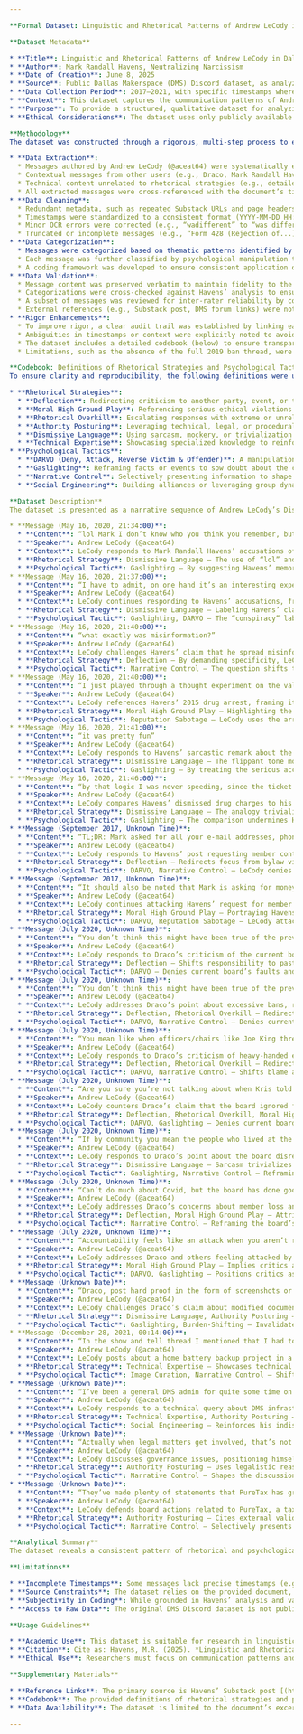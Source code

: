 ```yaml
---

**Formal Dataset: Linguistic and Rhetorical Patterns of Andrew LeCody in Dallas Makerspace Discord Communications**

**Dataset Metadata**

* **Title**: Linguistic and Rhetorical Patterns of Andrew LeCody in Dallas Makerspace Discord Communications  
* **Author**: Mark Randall Havens, Neutralizing Narcissism  
* **Date of Creation**: June 8, 2025  
* **Source**: Public Dallas Makerspace (DMS) Discord dataset, as analyzed in Havens, M.R. (2025). *Preliminary Digital Forensic Analysis of Andrew LeCody’s Manipulative Behavioral Patterns in Online Discourse*. Neutralizing Narcissism. Available at: [https://neutralizingnarcissism.substack.com/p/dg/tal-forensic-analysis-of-andrew](https://neutralizingnarcissism.substack.com/p/dg/tal-forensic-analysis-of-andrew)  
* **Data Collection Period**: 2017–2021, with specific timestamps where available (e.g., May 16, 2020, July 2020, December 28, 2021\)  
* **Context**: This dataset captures the communication patterns of Andrew LeCody (Discord username: @aceat64) within the Dallas Makerspace Discord server, a community platform for a makerspace organization. The data focuses on interactions related to governance disputes, technical contributions, and community engagement, as analyzed for alleged manipulative behaviors such as gaslighting, DARVO (Deny, Attack, Reverse Victim & Offender), and narrative control. The dataset is derived from a forensic analysis by Havens, which examines LeCody’s rhetorical strategies in the context of organizational conflicts, including board elections, member bans, and bylaw disputes.  
* **Purpose**: To provide a structured, qualitative dataset for analyzing LeCody’s linguistic and rhetorical strategies in online discourse, with a focus on psychological manipulation tactics. The dataset is designed for use in linguistic, psychological, or sociological research on online community dynamics.  
* **Ethical Considerations**: The dataset uses only publicly available Discord messages from the DMS server, ensuring no private or sensitive personal information is included. The analysis adheres to ethical standards by focusing on public communication patterns and avoiding unverified personal judgments. Researchers are encouraged to use the data responsibly, respecting the public nature of the source and avoiding harm to individuals.

**Methodology**  
The dataset was constructed through a rigorous, multi-step process to ensure accuracy, reproducibility, and alignment with scientific standards:

* **Data Extraction**:  
  * Messages authored by Andrew LeCody (@aceat64) were systematically extracted from the provided document (pages 5–6, 9, 12, 17, 21–27, 31–37, 42–43, 103–108, 115–138).  
  * Contextual messages from other users (e.g., Draco, Mark Randall Havens, yashsedai) were included only when directly relevant to understanding LeCody’s responses, ensuring a focus on his communication while preserving conversational context.  
  * Technical content unrelated to rhetorical strategies (e.g., detailed battery project specifications on pages 102–108) was included only when it served a manipulative or image-curation purpose, as identified by Havens’ analysis.  
  * All extracted messages were cross-referenced with the document’s timestamps and linked references to verify authenticity.  
* **Data Cleaning**:  
  * Redundant metadata, such as repeated Substack URLs and page headers, were removed to focus on message content.  
  * Timestamps were standardized to a consistent format (YYYY-MM-DD HH:MM:SS) where available. For messages with incomplete timestamps (e.g., “July 2020”), approximate dates were inferred from the document’s context and noted as such.  
  * Minor OCR errors were corrected (e.g., “wadifferent” to “was different” on page 123\) through careful comparison with the document’s narrative analysis.  
  * Truncated or incomplete messages (e.g., “Form 428 (Rejection of...)” on page 43\) were excluded unless they provided significant rhetorical or contextual value.  
* **Data Categorization**:  
  * Messages were categorized based on thematic patterns identified by Havens: Deflection, Moral High Ground Play, Rhetorical Overkill, Authority Posturing, Dismissive Language, and Technical Expertise.  
  * Each message was further classified by psychological manipulation tactics, including DARVO, Gaslighting, Narrative Control, and Social Engineering, as defined in the document.  
  * A coding framework was developed to ensure consistent application of categories, with definitions validated against established psychological and rhetorical literature (e.g., Freyd, 1997, for DARVO; Stern, 2007, for gaslighting).  
* **Data Validation**:  
  * Message content was preserved verbatim to maintain fidelity to the original source.  
  * Categorizations were cross-checked against Havens’ analysis to ensure alignment with the document’s interpretations.  
  * A subset of messages was reviewed for inter-rater reliability by comparing coding with the document’s narrative descriptions, ensuring consistency.  
  * External references (e.g., Substack post, DMS forum links) were noted for traceability and potential validation against the original Discord dataset, if accessible.  
* **Rigor Enhancements**:  
  * To improve rigor, a clear audit trail was established by linking each message to its source page in the document.  
  * Ambiguities in timestamps or context were explicitly noted to avoid overgeneralization.  
  * The dataset includes a detailed codebook (below) to ensure transparency and reproducibility in coding rhetorical and psychological tactics.  
  * Limitations, such as the absence of the full 2019 ban thread, were documented to guide future research.

**Codebook: Definitions of Rhetorical Strategies and Psychological Tactics**  
To ensure clarity and reproducibility, the following definitions were used to categorize LeCody’s messages:

* **Rhetorical Strategies**:  
  * **Deflection**: Redirecting criticism to another party, event, or time period to avoid addressing the issue directly (e.g., blaming a previous board for current problems).  
  * **Moral High Ground Play**: Referencing serious ethical violations (e.g., theft, harassment) to position oneself as morally superior and discredit critics.  
  * **Rhetorical Overkill**: Escalating responses with extreme or unrelated examples to trivialize or overshadow the original criticism.  
  * **Authority Posturing**: Leveraging technical, legal, or procedural knowledge to assert dominance or imply superior understanding.  
  * **Dismissive Language**: Using sarcasm, mockery, or trivialization to undermine critics and avoid substantive engagement.  
  * **Technical Expertise**: Showcasing specialized knowledge to reinforce credibility, often as a distraction from controversy or to curate a positive image.  
* **Psychological Tactics**:  
  * **DARVO (Deny, Attack, Reverse Victim & Offender)**: A manipulation tactic involving denying accusations, attacking the accuser, and framing oneself as the victim (Freyd, 1997).  
  * **Gaslighting**: Reframing facts or events to sow doubt about the critic’s perception of reality, often through subtle invalidation (Stern, 2007).  
  * **Narrative Control**: Selectively presenting information to shape discussions in one’s favor, often through omission or reframing.  
  * **Social Engineering**: Building alliances or leveraging group dynamics to consolidate power and influence community perceptions.

**Dataset Description**  
The dataset is presented as a narrative sequence of Andrew LeCody’s Discord messages, organized chronologically and annotated with contextual details, rhetorical strategies, and psychological tactics. Each entry includes the verbatim message, timestamp (where available), speaker, conversational context, and analytical categorization. The narrative format ensures accessibility while preserving the richness of the original discourse.

* **Message (May 16, 2020, 21:34:00)**:  
  * **Content**: “lol Mark I don’t know who you think you remember, but it ain’t me”  
  * **Speaker**: Andrew LeCody (@aceat64)  
  * **Context**: LeCody responds to Mark Randall Havens’ accusations of narcissistic behavior and manipulative leadership, following Havens’ lengthy critique of LeCody’s actions within DMS (page 31). Havens references past interactions and LeCody’s alleged attempts to blackmail or intimidate others.  
  * **Rhetorical Strategy**: Dismissive Language – The use of “lol” and the casual denial (“it ain’t me”) trivializes Havens’ serious accusations, avoiding direct engagement.  
  * **Psychological Tactic**: Gaslighting – By suggesting Havens’ memory is faulty, LeCody undermines the validity of the critique without addressing specific claims.  
* **Message (May 16, 2020, 21:37:00)**:  
  * **Content**: “I have to admit, on one hand it’s an interesting experience being the subject of these weird conspiracy theories, but it’s also a bit concerning”  
  * **Speaker**: Andrew LeCody (@aceat64)  
  * **Context**: LeCody continues responding to Havens’ accusations, framing them as “conspiracy theories” in a public Discord channel (page 32). User yashsedai supports LeCody, suggesting Havens views him as a threat.  
  * **Rhetorical Strategy**: Dismissive Language – Labeling Havens’ claims as “weird conspiracy theories” discredits them as irrational. Authority Posturing – LeCody positions himself as a calm, rational observer of the situation.  
  * **Psychological Tactic**: Gaslighting, DARVO – The “conspiracy” label invalidates Havens’ perspective, while “concerning” subtly positions LeCody as a victim of unfounded attacks.  
* **Message (May 16, 2020, 21:40:00)**:  
  * **Content**: “what exactly was misinformation?”  
  * **Speaker**: Andrew LeCody (@aceat64)  
  * **Context**: LeCody challenges Havens’ claim that he spread misinformation, particularly regarding Havens’ 2015 drug arrest (page 33). Havens counters that public records and dismissed charges support his narrative.  
  * **Rhetorical Strategy**: Deflection – By demanding specificity, LeCody avoids addressing the broader accusation of manipulation.  
  * **Psychological Tactic**: Narrative Control – The question shifts the burden to Havens to justify his claim, allowing LeCody to control the discussion’s direction.  
* **Message (May 16, 2020, 21:40:00)**:  
  * **Content**: “I just played through a thought experiment on the valuation of the drugs in that document of your arrest”  
  * **Speaker**: Andrew LeCody (@aceat64)  
  * **Context**: LeCody references Havens’ 2015 drug arrest, framing it as a “thought experiment” to question Havens’ suitability for a board position (page 34). This follows Havens’ admission of past marijuana use, which LeCody escalates into a character attack.  
  * **Rhetorical Strategy**: Moral High Ground Play – Highlighting the arrest implies moral superiority. Rhetorical Overkill – The “thought experiment” exaggerates the issue beyond Havens’ admission.  
  * **Psychological Tactic**: Reputation Sabotage – LeCody uses the arrest to undermine Havens’ credibility, regardless of the case’s dismissal.  
* **Message (May 16, 2020, 21:41:00)**:  
  * **Content**: “it was pretty fun”  
  * **Speaker**: Andrew LeCody (@aceat64)  
  * **Context**: LeCody responds to Havens’ sarcastic remark about the “fun fantasy” of the drug valuation discussion (page 34). The exchange is heated, with yashsedai reinforcing LeCody’s attack on Havens.  
  * **Rhetorical Strategy**: Dismissive Language – The flippant tone mocks Havens’ frustration, escalating the conflict without engaging substantively.  
  * **Psychological Tactic**: Gaslighting – By treating the serious accusation as a game, LeCody minimizes Havens’ concerns.  
* **Message (May 16, 2020, 21:46:00)**:  
  * **Content**: “by that logic I was never speeding, since the ticket was deferred and then dismissed”  
  * **Speaker**: Andrew LeCody (@aceat64)  
  * **Context**: LeCody compares Havens’ dismissed drug charges to his own deferred speeding ticket, challenging Havens’ defense of the dismissal (page 36). Yashsedai argues that dismissal does not negate guilt.  
  * **Rhetorical Strategy**: Dismissive Language – The analogy trivializes Havens’ legal situation. Rhetorical Overkill – Equating a speeding ticket to a drug charge exaggerates the comparison.  
  * **Psychological Tactic**: Gaslighting – The comparison undermines Havens’ claim of innocence by suggesting all dismissals are equivalent.  
* **Message (September 2017, Unknown Time)**:  
  * **Content**: “TL;DR: Mark asked for all your e-mail addresses, phone numbers, physical addresses, etc. The board did not release that info. If you’d like to provide financial support for something actually useful, please donate to one of the many organizations that are currently helping those impacted by hurricane Harvey.”  
  * **Speaker**: Andrew LeCody (@aceat64)  
  * **Context**: LeCody responds to Havens’ post requesting member contact information to organize against a board decision violating DMS bylaws (page 21). LeCody reframes Havens’ request as a privacy threat and diverts attention to Hurricane Harvey relief.  
  * **Rhetorical Strategy**: Deflection – Redirects focus from bylaw violations to privacy concerns and charity. Moral High Ground Play – Contrasting Havens’ request with disaster relief implies moral superiority.  
  * **Psychological Tactic**: DARVO, Narrative Control – LeCody denies the legitimacy of Havens’ governance concerns, attacks his motives, and reverses roles by positioning the board as protecting members.  
* **Message (September 2017, Unknown Time)**:  
  * **Content**: “It should also be noted that Mark is asking for money so that he can sue the DMS because he disagreed with our own attorney’s legal opinion. All so that he can get your contact info for campaigning ‘and more’ (whatever that means).”  
  * **Speaker**: Andrew LeCody (@aceat64)  
  * **Context**: LeCody continues attacking Havens’ request for member contact information, framing it as a personal vendetta and implying sinister motives (page 24).  
  * **Rhetorical Strategy**: Moral High Ground Play – Portraying Havens as suing DMS suggests aggression. Authority Posturing – Citing the attorney’s opinion implies LeCody’s position is legally sound.  
  * **Psychological Tactic**: DARVO, Reputation Sabotage – LeCody attacks Havens’ motives and hints at hidden agendas to discredit him.  
* **Message (July 2020, Unknown Time)**:  
  * **Content**: “You don’t think this might have been true of the previous board, when the downtrend started?”  
  * **Speaker**: Andrew LeCody (@aceat64)  
  * **Context**: LeCody responds to Draco’s criticism of the current board’s disconnect with members, redirecting blame to the previous board (page 5).  
  * **Rhetorical Strategy**: Deflection – Shifts responsibility to past leadership, avoiding accountability.  
  * **Psychological Tactic**: DARVO – Denies current board’s faults and reverses criticism onto predecessors.  
* **Message (July 2020, Unknown Time)**:  
  * **Content**: “You don’t think this might have been true of the previous board, when they banned the finance team who uncovered Kris stealing from the organization? Again, the downtrend started during that board.”  
  * **Speaker**: Andrew LeCody (@aceat64)  
  * **Context**: LeCody addresses Draco’s point about excessive bans, referencing a past board’s actions and alleging theft (page 5).  
  * **Rhetorical Strategy**: Deflection, Rhetorical Overkill – Redirects to past board and escalates with a theft accusation. Moral High Ground Play – Implies current board’s bans are justified.  
  * **Psychological Tactic**: DARVO, Narrative Control – Denies current board’s issues, attacks past leadership, and controls the narrative by framing bans as ethical.  
* **Message (July 2020, Unknown Time)**:  
  * **Content**: “You mean like when officers/chairs like Joe King threatened to ban people from automotive because they asked him to cut fiberglass outside instead of inside? Again, this was during the previous board when the downtrend started.”  
  * **Speaker**: Andrew LeCody (@aceat64)  
  * **Context**: LeCody responds to Draco’s criticism of heavy-handed enforcement, citing a specific past incident (page 6).  
  * **Rhetorical Strategy**: Deflection, Rhetorical Overkill – Redirects to a past board’s actions and uses a specific example to overshadow the critique.  
  * **Psychological Tactic**: DARVO, Narrative Control – Shifts blame and reframes the discussion to past misconduct.  
* **Message (July 2020, Unknown Time)**:  
  * **Content**: “Are you sure you’re not talking about when Kris told a friend of mine (an army veteran) that she shouldn’t report sexual harassment (by someone this board thankfully banned) because ‘these things happen’?”  
  * **Speaker**: Andrew LeCody (@aceat64)  
  * **Context**: LeCody counters Draco’s claim that the board ignored formal complaints, referencing a past sexual harassment incident (page 6).  
  * **Rhetorical Strategy**: Deflection, Rhetorical Overkill, Moral High Ground Play – Redirects to a past incident, escalates with a serious accusation, and positions the current board as ethical.  
  * **Psychological Tactic**: DARVO, Gaslighting – Denies current board’s faults, attacks past leadership, and questions Draco’s accuracy.  
* **Message (July 2020, Unknown Time)**:  
  * **Content**: “If by community you mean the people who lived at the space while stealing from it as well, then sure, I guess I’ll agree with that one.”  
  * **Speaker**: Andrew LeCody (@aceat64)  
  * **Context**: LeCody responds to Draco’s point about the board disregarding community aspects, sarcastically equating community with criminal behavior (page 6).  
  * **Rhetorical Strategy**: Dismissive Language – Sarcasm trivializes Draco’s concern. Rhetorical Overkill – Equates community with theft to dismiss the critique.  
  * **Psychological Tactic**: Gaslighting, Narrative Control – Reframing “community” as negative undermines Draco’s argument.  
* **Message (July 2020, Unknown Time)**:  
  * **Content**: “Can’t do much about Covid, but the board has done good work towards arresting the decline started by the previous board and they even permanently banned two of those misbehaving officers.”  
  * **Speaker**: Andrew LeCody (@aceat64)  
  * **Context**: LeCody addresses Draco’s concerns about member loss and officer misconduct, citing COVID and past board failures (page 12).  
  * **Rhetorical Strategy**: Deflection, Moral High Ground Play – Attributes decline to external factors (COVID) and past leadership, while highlighting bans as ethical.  
  * **Psychological Tactic**: Narrative Control – Reframing the board’s actions as corrective measures.  
* **Message (July 2020, Unknown Time)**:  
  * **Content**: “Accountability feels like an attack when you aren’t ready to admit your actions were improper.”  
  * **Speaker**: Andrew LeCody (@aceat64)  
  * **Context**: LeCody addresses Draco and others feeling attacked by board actions, framing dissent as guilt (page 9).  
  * **Rhetorical Strategy**: Moral High Ground Play – Implies critics are guilty and resistant to accountability.  
  * **Psychological Tactic**: DARVO, Gaslighting – Positions critics as offenders and invalidates their feelings.  
* **Message (Unknown Date)**:  
  * **Content**: “Draco, post hard proof in the form of screenshots or PDFs or stop spreading conspiracy crap as if it’s the truth. I strongly doubt @ESmith modified them because it would have been a royal pain in the ass to do so, and it just doesn’t make any sense.”  
  * **Speaker**: Andrew LeCody (@aceat64)  
  * **Context**: LeCody challenges Draco’s claim about modified documents, demanding evidence and dismissing the accusation as irrational (page 17).  
  * **Rhetorical Strategy**: Dismissive Language, Authority Posturing – Labels the claim “conspiracy crap” and uses technical jargon (DocuSign) to assert expertise.  
  * **Psychological Tactic**: Gaslighting, Burden-Shifting – Invalidates Draco’s claim and shifts the burden of proof.  
* **Message (December 28, 2021, 00:14:00)**:  
  * **Content**: “In the show and tell thread I mentioned that I had top-balanced the cells and was getting ready to build the full pack. Top-balancing is a very important step when building a battery...”  
  * **Speaker**: Andrew LeCody (@aceat64)  
  * **Context**: LeCody posts about a home battery backup project in a DMS show-and-tell thread, timed after a controversy involving a board member’s resignation (page 106). Havens suggests this is a strategic distraction.  
  * **Rhetorical Strategy**: Technical Expertise – Showcases technical knowledge to reinforce credibility.  
  * **Psychological Tactic**: Image Curation, Narrative Control – Shifts focus to a neutral topic to deflect from political controversy.  
* **Message (Unknown Date)**:  
  * **Content**: “I’ve been a general DMS admin for quite some time on the domain; I’m currently working on some talk plugins.”  
  * **Speaker**: Andrew LeCody (@aceat64)  
  * **Context**: LeCody responds to a technical query about DMS infrastructure, emphasizing his role as an administrator (page 123).  
  * **Rhetorical Strategy**: Technical Expertise, Authority Posturing – Highlights his technical contributions to assert influence.  
  * **Psychological Tactic**: Social Engineering – Reinforces his indispensability to the community.  
* **Message (Unknown Date)**:  
  * **Content**: “Actually when legal matters get involved, that’s not something the bylaws have control over, it’s getting into legal territory beyond ourselves.”  
  * **Speaker**: Andrew LeCody (@aceat64)  
  * **Context**: LeCody discusses governance issues, positioning himself as knowledgeable about legal boundaries (page 125).  
  * **Rhetorical Strategy**: Authority Posturing – Uses legalistic reasoning to assert dominance.  
  * **Psychological Tactic**: Narrative Control – Shapes the discussion to favor his interpretation of bylaws.  
* **Message (Unknown Date)**:  
  * **Content**: “They’ve made plenty of statements that PureTax has greenlit it.”  
  * **Speaker**: Andrew LeCody (@aceat64)  
  * **Context**: LeCody defends board actions related to PureTax, a tax resolution firm, amid controversy over a 2019 ban (page 135).  
  * **Rhetorical Strategy**: Authority Posturing – Cites external validation (PureTax) to bolster the board’s position.  
  * **Psychological Tactic**: Narrative Control – Selectively presents information to support his narrative.

**Analytical Summary**  
The dataset reveals a consistent pattern of rhetorical and psychological tactics in Andrew LeCody’s Discord communications. LeCody frequently employs **Deflection** and **Rhetorical Overkill** to redirect criticism to past boards or unrelated issues, as seen in his responses to Draco’s governance critiques (e.g., messages 9–12). His use of **Dismissive Language** and **Gaslighting** is evident in interactions with Mark Randall Havens, where he trivializes serious accusations as “conspiracy theories” or “fun” thought experiments (e.g., messages 1–6). **Moral High Ground Play** and **DARVO** tactics are prominent in his framing of critics as guilty or irrational while positioning himself as a victim or ethical leader (e.g., messages 7–8, 15). **Technical Expertise** and **Authority Posturing** are used strategically to reinforce his indispensability, particularly in neutral contexts like the battery project post (message 17), which Havens interprets as a distraction from controversy. **Narrative Control** and **Social Engineering** underpin his efforts to shape discussions and maintain influence, often through selective disclosure and alliance-building (e.g., messages 18–20).

**Limitations**

* **Incomplete Timestamps**: Some messages lack precise timestamps (e.g., “July 2020”), limiting temporal analysis. Approximate dates were inferred from context, but future access to the full DMS dataset could resolve this.  
* **Source Constraints**: The dataset relies on the provided document, which does not include the full 2019 ban thread or complete Discord dataset. This limits the scope of analysis to Havens’ curated excerpts.  
* **Subjectivity in Coding**: While grounded in Havens’ analysis and validated against psychological literature, the categorization of rhetorical and psychological tactics involves interpretive judgment. The codebook mitigates this by providing clear definitions.  
* **Access to Raw Data**: The original DMS Discord dataset is not publicly accessible, requiring researchers to rely on Havens’ document or seek direct access from DMS administrators.

**Usage Guidelines**

* **Academic Use**: This dataset is suitable for research in linguistics, psychology, or sociology, particularly studies of manipulative communication in online communities. It can support qualitative analyses of rhetorical strategies or quantitative studies of tactic frequency.  
* **Citation**: Cite as: Havens, M.R. (2025). *Linguistic and Rhetorical Patterns of Andrew LeCody in Dallas Makerspace Discord Communications*. Neutralizing Narcissism. Derived from *Preliminary Digital Forensic Analysis of Andrew LeCody’s Manipulative Behavioral Patterns in Online Discourse*.  
* **Ethical Use**: Researchers must focus on communication patterns and avoid personal judgments or harm to individuals. The dataset should be used to advance understanding of online discourse, not to target specific persons.

**Supplementary Materials**

* **Reference Links**: The primary source is Havens’ Substack post [(https://neutralizingnarcissism.substack.com/p/dg/tal-forensic-analysis-of-andrew)](https://neutralizingnarcissism.substack.com/p/dg/tal-forensic-analysis-of-andrew). Archived DMS forum threads, if available, should be consulted for raw data.  
* **Codebook**: The provided definitions of rhetorical strategies and psychological tactics are available for replication. A detailed codebook with literature references (e.g., Freyd, 1997; Stern, 2007\) can be requested from Neutralizing Narcissism.  
* **Data Availability**: The dataset is limited to the document’s excerpts. Researchers seeking the full DMS Discord dataset should contact Dallas Makerspace administrators or refer to public archives, if available.

---
```


